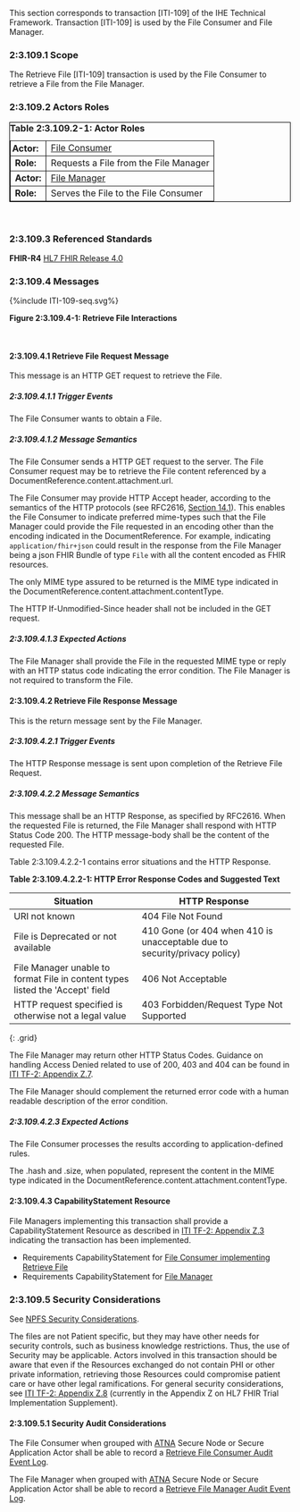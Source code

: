 This section corresponds to transaction [ITI-109] of the IHE Technical Framework. Transaction [ITI-109] is used by the File Consumer and File Manager.

### 2:3.109.1 Scope

The Retrieve File [ITI-109] transaction is used by the File Consumer to retrieve a File from the File Manager.

### 2:3.109.2 Actors Roles

<table border="1" borderspacing="0"
    style="border: 1px solid black; border-collapse: collapse">
    <caption style="text-align:left">
        <b> Table 2:3.109.2-1: Actor Roles </b>
    </caption>
    <tbody>
        <tr>
            <td style="padding:3px"><b>Actor:</b></td>
            <td><a href="volume-1.html#147112-file-consumer">File Consumer</a></td>
        </tr>
       <tr>
            <td><b>Role:</b></td>
            <td>Requests a File from the File Manager</td>
        </tr>
        <tr>
            <td><b>Actor:</b></td>
            <td><a href="volume-1.html#147111-file-manager">File Manager</a></td>
        </tr>
        <tr>
            <td><b>Role:</b></td>
            <td>Serves the File to the File Consumer</td>
        </tr>
    </tbody>
</table>
<br>

### 2:3.109.3 Referenced Standards

**FHIR-R4** [HL7 FHIR Release 4.0](http://www.hl7.org/FHIR/R4)

### 2:3.109.4 Messages

<div>
{%include ITI-109-seq.svg%}
<p><b>Figure 2:3.109.4-1: Retrieve File Interactions</b></p>
</div>

<br clear="all">

#### 2:3.109.4.1 Retrieve File Request Message

This message is an HTTP GET request to retrieve the File. 

##### 2:3.109.4.1.1 Trigger Events

The File Consumer wants to obtain a File. 

##### 2:3.109.4.1.2 Message Semantics

The File Consumer sends a HTTP GET request to the server. The File Consumer request may be to retrieve the File content referenced by a DocumentReference.content.attachment.url. 

The File Consumer may provide HTTP Accept header, according to the semantics of the HTTP protocols (see RFC2616, [Section 14.1](https://datatracker.ietf.org/doc/html/rfc2616#section-14.1)).  This enables the File Consumer to indicate preferred mime-types such that the File Manager could provide the File requested in an encoding other than the encoding indicated in the DocumentReference. For example, indicating `application/fhir+json` could result in the response from the File Manager being a json FHIR Bundle of type `File` with all the content encoded as FHIR resources.

The only MIME type assured to be returned is the MIME type indicated in the DocumentReference.content.attachment.contentType.

The HTTP If-Unmodified-Since header shall not be included in the GET request.

##### 2:3.109.4.1.3 Expected Actions

The File Manager shall provide the File in the requested MIME type or reply with an HTTP status code indicating the error condition. The File Manager is not required to transform the File.

#### 2:3.109.4.2 Retrieve File Response Message

This is the return message sent by the File Manager. 

##### 2:3.109.4.2.1 Trigger Events

The HTTP Response message is sent upon completion of the Retrieve File Request. 

##### 2:3.109.4.2.2 Message Semantics

This message shall be an HTTP Response, as specified by RFC2616. When the requested File is returned, the File Manager shall respond with HTTP Status Code 200. The HTTP message-body shall be the content of the requested File.

Table 2:3.109.4.2.2-1 contains error situations and the HTTP Response.

**Table 2:3.109.4.2.2-1: HTTP Error Response Codes and Suggested Text**

|Situation	| HTTP Response |
|-----------|---------------|
|URI not known	| 404 File Not Found |
|File is Deprecated or not available	| 410 Gone (or 404 when 410 is unacceptable due to security/privacy policy) |
|File Manager unable to format File in content types listed the 'Accept' field	| 406 Not Acceptable |
|HTTP request specified is otherwise not a legal value	| 403 Forbidden/Request Type Not Supported |
{: .grid}

The File Manager may return other HTTP Status Codes. Guidance on handling Access Denied related to use of 200, 403 and 404 can be found in [ITI TF-2: Appendix Z.7](https://profiles.ihe.net/ITI/TF/Volume2/ch-Z.html#z.7-guidance-on-access-denied-results).

The File Manager should complement the returned error code with a human readable description of the error condition.

##### 2:3.109.4.2.3 Expected Actions

The File Consumer processes the results according to application-defined rules.

The .hash and .size, when populated, represent the content in the MIME type indicated in the DocumentReference.content.attachment.contentType.

#### 2:3.109.4.3 CapabilityStatement Resource

File Managers implementing this transaction shall provide a CapabilityStatement Resource as described in [ITI TF-2: Appendix Z.3](https://profiles.ihe.net/ITI/TF/Volume2/ch-Z.html#z.3-capabilitystatement-resource) indicating the transaction has been implemented. 
- Requirements CapabilityStatement for [File Consumer implementing Retrieve File](CapabilityStatement-IHE.NPFS.FileConsumerOption.html)
- Requirements CapabilityStatement for [File Manager](CapabilityStatement-IHE.NPFS.FileManager.html)

### 2:3.109.5 Security Considerations

See [NPFS Security Considerations](volume-1.html#1475-npfs-security-considerations).

The files are not Patient specific, but they may have other needs for security controls, such as business knowledge restrictions. Thus, the use of Security may be applicable.
Actors involved in this transaction should be aware that even if the Resources exchanged do not contain PHI or other private information, retrieving those Resources could compromise patient care or have other legal ramifications. For general security considerations, see [ITI TF-2: Appendix Z.8](https://profiles.ihe.net/ITI/TF/Volume2/ch-Z.html#z.8-mobile-security-considerations) (currently in the Appendix Z on HL7 FHIR Trial Implementation Supplement).

#### 2:3.109.5.1 Security Audit Considerations

The File Consumer when grouped with [ATNA](https://profiles.ihe.net/ITI/TF/Volume1/ch-9.html) Secure Node or Secure Application Actor shall be able to record a [Retrieve File Consumer Audit Event Log](StructureDefinition-IHE.NPFS.RetrieveFile.Audit.Consumer.html).

The File Manager when grouped with [ATNA](https://profiles.ihe.net/ITI/TF/Volume1/ch-9.html) Secure Node or Secure Application Actor shall be able to record a [Retrieve File Manager Audit Event Log](StructureDefinition-IHE.NPFS.RetrieveFile.Audit.Manager.html).
